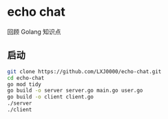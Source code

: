 # echo chat
回顾 Golang 知识点

## 启动
```bash
git clone https://github.com/LXJ0000/echo-chat.git
cd echo-chat
go mod tidy
go build -o server server.go main.go user.go
go build -o client client.go
./server
./client
```